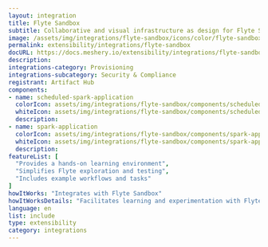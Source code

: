 ```yaml
---
layout: integration
title: Flyte Sandbox
subtitle: Collaborative and visual infrastructure as design for Flyte Sandbox
image: /assets/img/integrations/flyte-sandbox/icons/color/flyte-sandbox-color.svg
permalink: extensibility/integrations/flyte-sandbox
docURL: https://docs.meshery.io/extensibility/integrations/flyte-sandbox
description: 
integrations-category: Provisioning
integrations-subcategory: Security & Compliance
registrant: Artifact Hub
components: 
- name: scheduled-spark-application
  colorIcon: assets/img/integrations/flyte-sandbox/components/scheduled-spark-application/icons/color/scheduled-spark-application-color.svg
  whiteIcon: assets/img/integrations/flyte-sandbox/components/scheduled-spark-application/icons/white/scheduled-spark-application-white.svg
  description: 
- name: spark-application
  colorIcon: assets/img/integrations/flyte-sandbox/components/spark-application/icons/color/spark-application-color.svg
  whiteIcon: assets/img/integrations/flyte-sandbox/components/spark-application/icons/white/spark-application-white.svg
  description: 
featureList: [
  "Provides a hands-on learning environment",
  "Simplifies Flyte exploration and testing",
  "Includes example workflows and tasks"
]
howItWorks: "Integrates with Flyte Sandbox"
howItWorksDetails: "Facilitates learning and experimentation with Flyte"
language: en
list: include
type: extensibility
category: integrations
---
```

